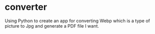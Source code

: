 # converter
Using Python to create an app for converting Webp which is a type of picture to Jpg and generate a PDF file I want.
